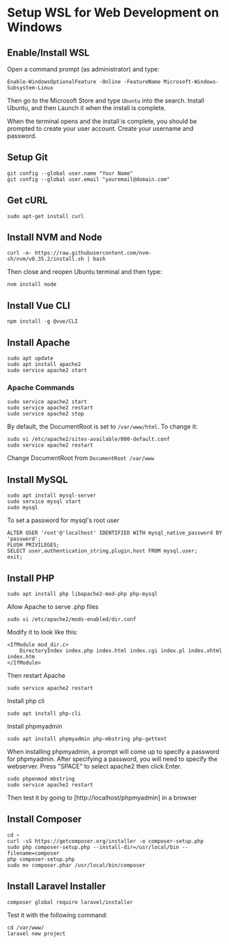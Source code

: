 # Setup WSL for Web Development on Windows

## Enable/Install WSL
Open a command prompt (as administrator) and type:
```
Enable-WindowsOptionalFeature -Online -FeatureName Microsoft-Windows-Subsystem-Linux
```

Then go to the Microsoft Store and type `Ubuntu` into the search. Install Ubuntu, and then Launch it when the install is complete.

When the terminal opens and the install is complete, you should be prompted to create your user account. Create your username and password.


## Setup Git
```
git config --global user.name "Your Name"
git config --global user.email "youremail@domain.com"
```


## Get cURL
```
sudo apt-get install curl
```


## Install NVM and Node
```
curl -o- https://raw.githubusercontent.com/nvm-sh/nvm/v0.35.2/install.sh | bash
```

Then close and reopen Ubuntu terminal and then type:
```
nvm install node
```

## Install Vue CLI
```
npm install -g @vue/CLI
```


## Install Apache
```
sudo apt update
sudo apt install apache2
sudo service apache2 start
```

### Apache Commands
```
sudo service apache2 start
sudo service apache2 restart
sudo service apache2 stop
```

By default, the DocumentRoot is set to `/var/www/html`. To change it:
```
sudo vi /etc/apache2/sites-available/000-default.conf
sudo service apache2 restart
```
Change DocumentRoot from `DocumentRoot /var/www`

## Install MySQL
```
sudo apt install mysql-server
sudo service mysql start
sudo mysql
```

To set a password for mysql's root user
```
ALTER USER 'root'@'localhost' IDENTIFIED WITH mysql_native_password BY 'password';
FLUSH PRIVILEGES;
SELECT user,authentication_string,plugin,host FROM mysql.user;
exit;
```



## Install PHP
```
sudo apt install php libapache2-mod-php php-mysql
```

Allow Apache to serve .php files
```
sudo vi /etc/apache2/mods-enabled/dir.conf
```
Modify it to look like this:
```
<IfModule mod_dir.c>
    DirectoryIndex index.php index.html index.cgi index.pl index.xhtml index.htm
</IfModule>
```
Then restart Apache
```
sudo service apache2 restart
```

Install php cli
```
sudo apt install php-cli
```

Install phpmyadmin
```
sudo apt install phpmyadmin php-mbstring php-gettext
```
When installing phpmyadmin, a prompt will come up to specify a password for phpmyadmin. After specifying a password, you will need to specify the webserver.  Press "SPACE" to select apache2 then click Enter.
```
sudo phpenmod mbstring
sudo service apache2 restart
```
Then test it by going to [http://localhost/phpmyadmin] in a browser


## Install Composer
```
cd ~
curl -sS https://getcomposer.org/installer -o composer-setup.php
sudo php composer-setup.php --install-dir=/usr/local/bin --filename=composer
php composer-setup.php
sudo mv composer.phar /usr/local/bin/composer
```


## Install Laravel Installer
```
composer global require laravel/installer
```
Test it with the following command:
```
cd /var/www/
laravel new project
```
